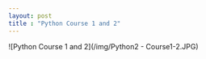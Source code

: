```yaml
---
layout: post
title : "Python Course 1 and 2"
---
```


![Python Course 1 and 2](/img/Python2 - Course1-2.JPG)

